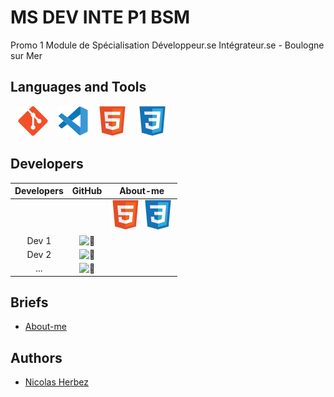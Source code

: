 # MS DEV INTE P1 BSM

Promo 1 Module de Spécialisation Développeur.se Intégrateur.se - Boulogne sur Mer

## Languages and Tools

&nbsp;&nbsp;
![img_git](./profile/img/git.svg)
&nbsp;&nbsp;
![img_vscode](./profile/img/vscode.svg)
&nbsp;&nbsp;
![img_html](./profile/img/html.svg)
&nbsp;&nbsp;
![img_css](./profile/img/css.svg)
<!-- &nbsp;&nbsp;
![img_php](./profile/img/php.svg) -->
<!-- &nbsp;&nbsp;
![img_docker](./profile/img/docker.svg) -->
<!-- &nbsp;&nbsp;
![img_bootstrap](./profile/img/bootstrap.svg) -->
<!-- &nbsp;&nbsp;
![img_javascript](./profile/img/javascript.svg) -->
<!-- &nbsp;&nbsp;
![img_mysql](./profile/img/mysql.svg) -->
<!-- &nbsp;&nbsp;
![img_wordpress](./profile/img/wordpress.svg) -->

## Developers

| Developers | GitHub | About-me |
| :----: | :----: | :----: |
|  |  | ![img_html](./profile/img/html.svg)&nbsp;![img_css](./profile/img/css.svg) |
| Dev 1 | ![🔗](https://github.com/pseudo) |  |
| Dev 2 | ![🔗](https://github.com/pseudo) |  |
| ... | ![🔗](https://github.com/pseudo) |  |

## Briefs

- [About-me](https://github.com/ms-dev-inte-p1-bsm/about-me)
<!-- - [About-me-php](https://github.com/ms-dev-inte-p1-bsm/about-me-php) -->

## Authors

* [Nicolas Herbez](https://github.com/nicolas-herbez)
